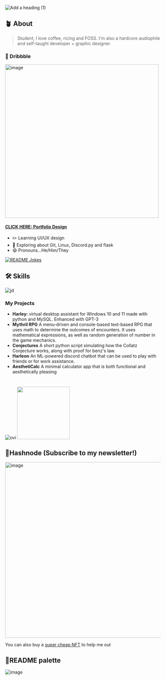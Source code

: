 

![Add a heading (1)](https://user-images.githubusercontent.com/123345456/220961939-ff50da6b-c243-4bf5-95ab-67705e4ea5ca.gif)

## 🪴 About  

> Student, I love coffee, ricing and FOSS. I'm also a hardcore audiophile and self-taught developer + graphic designer.

### 🏀 Dribbble 
<a href = "https://dribbble.com/Zyree"><img width="497" alt="image" src="https://user-images.githubusercontent.com/123345456/232616581-f4dae7e3-f07c-445f-9ec8-5ad5067cb7a8.png"></a>


#### <a href="https://dribbble.com/shots/20856355-Developer-Portfolio">CLICK HERE: Portfolio Design</a>
+ ✏️ Learning UI/UX design
+ 🧠 Exploring about Git, Linux, Discord.py and flask 
+ 😄 Pronouns...He/Him/They 

<a href="https://readme-jokes.vercel.app"><img src="https://readme-jokes.vercel.app/api" alt="README Jokes"></a>

## 🛠 Skills
![jd](https://user-images.githubusercontent.com/123345456/220969961-bc130051-c9bc-443e-9cab-af0c813169ba.gif)
### My Projects
- **Harley:** virtual desktop assistant for Windows 10 and 11 made with python and MySQL. Enhanced with GPT-3
- **Mythril RPG** A menu-driven and console-based text-based RPG that uses math to determine the outcomes of encounters. It uses mathematical expressions, as well as random generation of number in the game mechanics.
- **Conjectures** A short python script simulating how the Collatz Conjecture works, along with proof for benz's law.
- **Harleon** An ML-powered discord chatbot that can be used to play with friends or for work assistance.
- **AesthetiCalc** A minimal calculator app that is both functional and aesthetically pleasing 
#
<img src="https://github-readme-stats.vercel.app/api/top-langs?username=spirizeon&show_icons=true&locale=en&layout=compact&theme=chartreuse-dark" alt="ovi" /> <img src="https://user-images.githubusercontent.com/123345456/220966759-ed3013fd-7aa1-402f-b828-7e590b6baabf.gif" height = "170px" /> 

## 💠Hashnode (Subscribe to my newsletter!)
<a href="https://zyree.hashnode.dev"><img width="568" alt="image" src="https://user-images.githubusercontent.com/123345456/225580752-35814f37-d89f-4d02-aa90-d416a9afbc8a.png"></a>

You can also buy a <a href="https://opensea.io/zetacode">super cheap NFT</a> to help me out

## 🌈README palette
![image](https://user-images.githubusercontent.com/123345456/232891037-12c1c516-c6c6-4b1d-bbf5-1e24df5c2abe.png)

